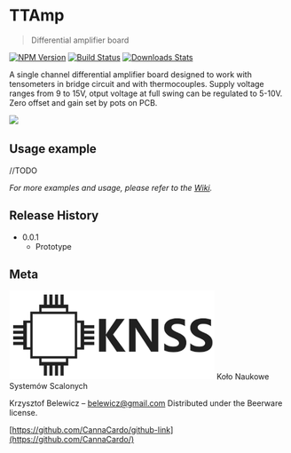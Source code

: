 # TTAmp
> Differential amplifier board

[![NPM Version][npm-image]][npm-url]
[![Build Status][travis-image]][travis-url]
[![Downloads Stats][npm-downloads]][npm-url]

A single channel differential amplifier board designed to work with tensometers in bridge circuit and with thermocouples. Supply voltage ranges from 9 to 15V, otput voltage at full swing can be regulated to 5-10V. Zero offset and gain set by pots on PCB.

![](header.png)

## Usage example

//TODO

_For more examples and usage, please refer to the [Wiki][wiki]._


## Release History

* 0.0.1
    * Prototype

## Meta

![](logo.png)
Koło Naukowe Systemów Scalonych 

Krzysztof Belewicz – belewicz@gmail.com
Distributed under the Beerware license.

[https://github.com/CannaCardo/github-link](https://github.com/CannaCardo/)


<!-- Markdown link & img dfn's -->
[npm-image]: https://img.shields.io/npm/v/datadog-metrics.svg?style=flat-square
[npm-url]: https://npmjs.org/package/datadog-metrics
[npm-downloads]: https://img.shields.io/npm/dm/datadog-metrics.svg?style=flat-square
[travis-image]: https://img.shields.io/travis/dbader/node-datadog-metrics/master.svg?style=flat-square
[travis-url]: https://travis-ci.org/dbader/node-datadog-metrics
[wiki]: https://github.com/CannaCardo/Kello/wiki

